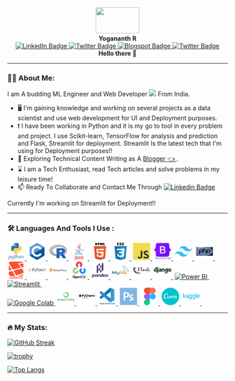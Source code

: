 <div id="header" align="center">
   <img src ="https://media2.giphy.com/media/ES9cAJlcxblRESzOH1/200.gif" height="60" width="100"> <br>
<strong>Yogananth R</strong>
<div id="badges">
  <a href="https://www.linkedin.com/in/yogananth-rengasamy-5a8393193/">
    <img src="https://img.shields.io/badge/LinkedIn-blue?style=for-the-badge&logo=linkedin&logoColor=white" alt="LinkedIn Badge"/>
  </a>
   <a href="https://www.instagram.com/yogi_chan22/">
    <img src="https://img.shields.io/badge/Instagram-critical?style=for-the-badge&logo=instagram&logoColor=white" alt="Twitter Badge"/>
  </a>
  <a href="https://yogananth-r.blogspot.com/">
    <img src="https://img.shields.io/badge/Blogspot-orange?style=for-the-badge&logo=blogger&logoColor=white" alt="Blogspot Badge"/>
  </a>
  <a href="https://twitter.com/Yogananthr22">
    <img src="https://img.shields.io/badge/Twitter-blue?style=for-the-badge&logo=twitter&logoColor=white" alt="Twitter Badge"/>
  </a>
</div>
<strong> Hello there 👋</strong>
</div>

   ---
   
   ### :man_technologist: About Me:
   
   I am A budding ML Engineer and Web Developer <img src="https://media.giphy.com/media/RbDKaczqWovIugyJmW/giphy.gif" width="30"> From India.
- :desktop_computer: I'm gaining knowledge and working on several projects as a data scientist and use web development for UI and Deployment purposes.
- :exclamation: I have been working in Python and it is my go to tool in every problem and project. I use Scikit-learn, TensorFlow for analysis and prediction and Flask, Streamlit for deployment. Streamlit Is the latest tech that I'm using for Deployment purposes!!
- :memo: Exploring Technical Content Writing as A <a href="https://yogananth-r.blogspot.com">Blogger :point_left: </a>.
- :hourglass: I am a Tech Enthusiast, read Tech articles and solve problems in my leisure time!
- :mailbox: Ready To Collaborate and Contact Me Through [![Linkedin Badge](https://img.shields.io/badge/-Yogananth-blue?style=flat&logo=Linkedin&logoColor=white)](https://www.linkedin.com/yogananth-rengasamy-5a8393193)


Currently I'm working on Streamlit for Deployment!!

---
### :hammer_and_wrench: Languages And Tools I Use :   
<div id="lang">
   <a href="https://www.python.org/"><img src="https://github.com/devicons/devicon/blob/master/icons/python/python-original-wordmark.svg" title="Python" alt="Python" width="40" height="40"/>&nbsp;</a>
   <a href="https://www.open-std.org/jtc1/sc22/wg14/"><img src="https://github.com/devicons/devicon/blob/master/icons/c/c-original.svg" title="C" alt="C" width="40" height="40"/>&nbsp;</a>
   <a href="https://www.r-project.org/"><img src="https://github.com/devicons/devicon/blob/master/icons/r/r-original.svg" title="R" alt="R" width="40" height="40"/>&nbsp;</a>
   <a href="https://www.java.com/en/"><img src="https://github.com/devicons/devicon/blob/master/icons/java/java-original-wordmark.svg" title="Java" alt="Java" width="40" height="40"/>&nbsp;</a>
   <a href="https://html5.org/"><img src="https://github.com/devicons/devicon/blob/master/icons/html5/html5-original-wordmark.svg" title="HTML5" alt="HTML5" width="40"  height="40"/>&nbsp;</a>
   <a href="https://www.w3.org/Style/CSS/Overview.en.html"><img src="https://github.com/devicons/devicon/blob/master/icons/css3/css3-original-wordmark.svg" title="CSS3" alt="CSS3" width="40" height="40"/>&nbsp;</a>
<a href="https://www.javascript.com/"><img src="https://github.com/devicons/devicon/blob/master/icons/javascript/javascript-original.svg" title="JavaScipt" alt="JavaScript" width="40" height="40"/>&nbsp;</a>
<a href="https://getbootstrap.com/"><img src="https://github.com/devicons/devicon/blob/master/icons/bootstrap/bootstrap-original-wordmark.svg" title="Bootstrap"alt="Bootstrap" width="40" height="40">&nbsp;</a>
<a href="https://tailwindcss.com/"><img src="https://github.com/devicons/devicon/blob/master/icons/tailwindcss/tailwindcss-plain.svg" title="TailwindCSS"alt="TailwindCSS" width="40" height="40">&nbsp;</a>
<a href="https://www.php.net/"><img src="https://github.com/devicons/devicon/blob/master/icons/php/php-original.svg" title="PHP"alt="PHP" width="40" height="40">&nbsp;</a>
<a href="https://laravel.com/"><img src="https://github.com/devicons/devicon/blob/master/icons/laravel/laravel-plain-wordmark.svg" title="Laravel"alt="Laravel" width="40" height="40">&nbsp;</a>
<a href="https://https://pytorch.org/"><img src="https://github.com/devicons/devicon/blob/master/icons/pytorch/pytorch-original-wordmark.svg" title="PyTorch"alt="PyTorch" width="40" height="40">&nbsp;</a>
<a href="https://www.tensorflow.org/"><img src="https://github.com/devicons/devicon/blob/master/icons/tensorflow/tensorflow-original-wordmark.svg" title="TensorFlow"alt="TensorFlow" width="40" height="40">&nbsp;</a>
<a href="https://opencv.org/"><img src="https://github.com/devicons/devicon/blob/master/icons/opencv/opencv-original-wordmark.svg" title="OpenCV"alt="OpenCV" width="40" height="40">&nbsp;</a>
<a href="https://pandas.pydata.org/"><img src="https://github.com/devicons/devicon/blob/master/icons/pandas/pandas-original-wordmark.svg" title="Pandas"alt="Pandas" width="40" height="40">&nbsp;</a>
<a href="https://www.mysql.com/"><img src="https://github.com/devicons/devicon/blob/master/icons/mysql/mysql-original-wordmark.svg" title="MySQL"alt="MySQL" width="40" height="40">&nbsp;</a>
<a href="https://flask.palletsprojects.com/en/2.2.x/"><img src="https://github.com/devicons/devicon/blob/master/icons/flask/flask-original-wordmark.svg" title="Flask"alt="Flask" width="40" height="40">&nbsp;</a>
<a href="https://www.djangoproject.com/"><img src="https://github.com/devicons/devicon/blob/master/icons/django/django-plain-wordmark.svg" title="Django"alt="Django" width="40" height="40">&nbsp;</a>
<a href="https://powerbi.microsoft.com/en-au/"><img src="https://img.icons8.com/color/344/power-bi.png" title="Power BI"alt="Power BI" width="40" height="40">&nbsp;</a>
<a href="https://streamlit.io/"><img src="https://upload.wikimedia.org/wikipedia/commons/7/77/Streamlit-logo-primary-colormark-darktext.png" title="Streamlit"alt="Streamlit" width="85" height="40">&nbsp;</a>
</div>
      
<div id="tools">
   <a href="https://colab.research.google.com/"><img src="https://miro.medium.com/max/256/0*zNcjWYiZcJgreZAs.png" title="Google Colab"alt="Google Colab" width="40" height="40">&nbsp;</a>
   <a href="https://anaconda.org/"><img src="https://github.com/devicons/devicon/blob/master/icons/anaconda/anaconda-original-wordmark.svg" title="Anaconda"alt="Anaconda" width="40" height="40">&nbsp;</a>
   <a href="https://www.jetbrains.com/pycharm/"><img src="https://github.com/devicons/devicon/blob/master/icons/pycharm/pycharm-original-wordmark.svg" title="PyCharm"alt="PyCharm" width="40" height="40">&nbsp;</a>
<a href="https://code.visualstudio.com/"><img src="https://github.com/devicons/devicon/blob/master/icons/vscode/vscode-original-wordmark.svg" title="VSCode"alt="VSCode" width="40" height="40">&nbsp;</a>
<a href="https://www.adobe.com/in/products/photoshop/landpa.html?gclid=Cj0KCQjw3eeXBhD7ARIsAHjssr82NU4UGF67_5uWlUzLPOpSJmxl1cx2cQhFVeyi15f23cn3vQl54goaAnCaEALw_wcB&sdid=SGDJMMG3&mv=search&ef_id=Cj0KCQjw3eeXBhD7ARIsAHjssr82NU4UGF67_5uWlUzLPOpSJmxl1cx2cQhFVeyi15f23cn3vQl54goaAnCaEALw_wcB:G:s&s_kwcid=AL!3085!3!585712413968!e!!g!!photoshop!16470706475!133281435039"><img src="https://github.com/devicons/devicon/blob/master/icons/photoshop/photoshop-plain.svg" title="Photoshop"alt="Photoshop" width="40" height="40">&nbsp;</a>
<a href="https://www.figma.com/"><img src="https://github.com/devicons/devicon/blob/master/icons/figma/figma-original.svg" title="Figma"alt="Figma" width="40" height="40">&nbsp;</a>
<a href="https://www.canva.com/"><img src="https://github.com/devicons/devicon/blob/master/icons/canva/canva-original.svg" title="Canva"alt="Canva" width="40" height="40">&nbsp;</a>
<a href="https://www.kaggle.com/"><img src="https://github.com/devicons/devicon/blob/master/icons/kaggle/kaggle-original-wordmark.svg" title="Kaggle"alt="Kaggle" width="40" height="40">&nbsp;</a>
</div>

---

### :fire: My Stats:
[![GitHub Streak](http://github-readme-streak-stats.herokuapp.com?user=yogananth-r)](https://git.io/streak-stats)

[![trophy](https://github-profile-trophy.vercel.app/?username=yogananth-r&row=2&column=4)](https://github.com/yogananth-r/github-profile-trophy)

[![Top Langs](https://github-readme-stats.vercel.app/api/top-langs/?username=yogananth-r&layout=compact&langs_count=20)](https://github.com/anuraghazra/github-readme-stats)

